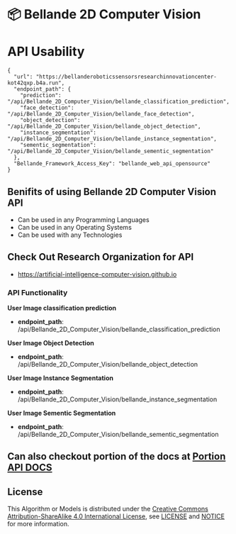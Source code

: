 # 📦 Bellande 2D Computer Vision

# API Usability
```
{
  "url": "https://bellanderoboticssensorsresearchinnovationcenter-kot42qxp.b4a.run",
  "endpoint_path": {
    "prediction": "/api/Bellande_2D_Computer_Vision/bellande_classification_prediction",
    "face_detection": "/api/Bellande_2D_Computer_Vision/bellande_face_detection",
    "object_detection": "/api/Bellande_2D_Computer_Vision/bellande_object_detection",
    "instance_segmentation": "/api/Bellande_2D_Computer_Vision/bellande_instance_segmentation",
    "sementic_segmentation": "/api/Bellande_2D_Computer_Vision/bellande_sementic_segmentation"
  },
  "Bellande_Framework_Access_Key": "bellande_web_api_opensource"
}
```

## Benifits of using Bellande 2D Computer Vision API
- Can be used in any Programming Languages
- Can be used in any Operating Systems
- Can be used with any Technologies

## Check Out Research Organization for API
- https://artificial-intelligence-computer-vision.github.io

### API Functionality

**User Image classification prediction**
- **endpoint_path**: /api/Bellande_2D_Computer_Vision/bellande_classification_prediction

**User Image Object Detection**
- **endpoint_path**: /api/Bellande_2D_Computer_Vision/bellande_object_detection

**User Image Instance Segmentation**
- **endpoint_path**: /api/Bellande_2D_Computer_Vision/bellande_instance_segmentation

**User Image Sementic Segmentation**
- **endpoint_path**: /api/Bellande_2D_Computer_Vision/bellande_sementic_segmentation


## Can also checkout portion of the docs at [Portion API DOCS](https://github.com/Artificial-Intelligence-Computer-Vision/bellande_2d_computer_vision/blob/main/api_docs.md)


## License
This Algorithm or Models is distributed under the [Creative Commons Attribution-ShareAlike 4.0 International License](http://creativecommons.org/licenses/by-sa/4.0/), see [LICENSE](https://github.com/RonaldsonBellande/bellande_2d_computer_vision/blob/main/LICENSE) and [NOTICE](https://github.com/RonaldsonBellande/bellande_2d_computer_vision/blob/main/LICENSE) for more information.
